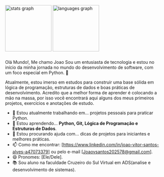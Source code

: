 <div align="left">
  <img src="https://github-readme-stats.vercel.app/api?username=JsantosV&hide_title=false&hide_rank=false&show_icons=true&include_all_commits=true&count_private=true&disable_animations=false&theme=dracula&locale=en&hide_border=false&order=1" height="150" alt="stats graph"  />
  <img src="https://github-readme-stats.vercel.app/api/top-langs?username=JsantosV&locale=en&hide_title=false&layout=compact&card_width=320&langs_count=5&theme=dracula&hide_border=false&order=2" height="150" alt="languages graph"  />
</div>

###

<p align="left">Olá Mundo!, Me chamo Joao
Sou um entusiasta de tecnologia e estou no início da minha jornada no mundo do desenvolvimento de software, com um foco especial em Python. 🐍

Atualmente, estou imerso em estudos para construir uma base sólida em lógica de programação, estruturas de dados e boas práticas de desenvolvimento. Acredito que a melhor forma de aprender é colocando a mão na massa, por isso você encontrará aqui alguns dos meus primeiros projetos, exercícios e anotações de estudo.

- 🔭 Estou atualmente trabalhando em... projetos pessoais para praticar Python.
- 🌱 Estou aprendendo... **Python, Git, Lógica de Programação e Estruturas de Dados**.
- 🤔 Estou procurando ajuda com... dicas de projetos para iniciantes e melhores práticas.
- 📫 Como me encontrar: [https://www.linkedin.com/in/joao-vitor-santos-alves-a47073379] ou pelo e-mail [Joaovsantos202578@gmail.com].
- 😄 Pronomes: [Ele/Dele].
- 📚 Sou aluno na faculdade Cruzeiro do Sul Virtual em ADS(analise e desenvolvimento de sistemas).</p>

###
